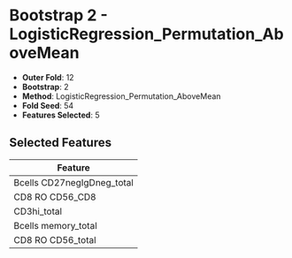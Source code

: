 # Bootstrap 2 - LogisticRegression_Permutation_AboveMean

- **Outer Fold**: 12
- **Bootstrap**: 2
- **Method**: LogisticRegression_Permutation_AboveMean
- **Fold Seed**: 54
- **Features Selected**: 5

## Selected Features

| Feature |
|---------|
| Bcells CD27negIgDneg_total |
| CD8 RO CD56_CD8 |
| CD3hi_total |
| Bcells memory_total |
| CD8 RO CD56_total |
